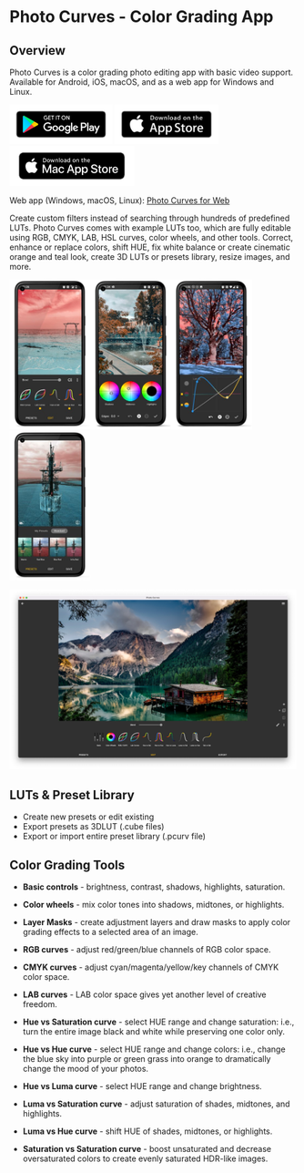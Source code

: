 # Photo Curves - Color Grading App

## Overview

Photo Curves is a color grading photo editing app with basic video support. Available for Android, iOS, macOS, and as a web app for Windows and Linux.

[<img src="./google-play-badge.png" alt="Get it on Google Play" height="70"/>](https://play.google.com/store/apps/details?id=com.foreachi.photocurves) [<img src="./apple-store-badge.png" alt="Get it on the App Store" height="70"/>](https://apps.apple.com/app/id1606599231#?platform=iphone) [<img src="./mac-store-badge.png" alt="Get it on the Mac Store" height="70"/>](https://apps.apple.com/app/id1638484562)

Web app (Windows, macOS, Linux): [Photo Curves for Web](https://photocurves.curvednebula.com)

Create custom filters instead of searching through hundreds of predefined LUTs. Photo Curves comes with example LUTs too, which are fully editable using RGB, CMYK, LAB, HSL curves, color wheels, and other tools. Correct, enhance or replace colors, shift HUE, fix white balance or create cinematic orange and teal look, create 3D LUTs or presets library, resize images, and more.

<img src="./Screenshot_1_small.jpg" alt="Screenshot" width="142"/><img src="./Screenshot_6_small.jpg" alt="Screenshot" width="142"/><img src="./Screenshot_4_small.jpg" alt="Screenshot" width="142"/><img src="./Screenshot_2_small.jpg" alt="Screenshot" width="142"/>

<img src="./PhotoCurvesMac-2.png" alt="Screenshot" width="600"/>

## LUTs & Preset Library

- Create new presets or edit existing
- Export presets as 3DLUT (.cube files)
- Export or import entire preset library (.pcurv file)

## Color Grading Tools

- **Basic controls** - brightness, contrast, shadows, highlights, saturation.

- **Color wheels** - mix color tones into shadows, midtones, or highlights.

- **Layer Masks** - create adjustment layers and draw masks to apply color grading effects to a selected area of an image.

- **RGB curves** - adjust red/green/blue channels of RGB color space.

- **CMYK curves** - adjust cyan/magenta/yellow/key channels of CMYK color space.

- **LAB curves** - LAB color space gives yet another level of creative freedom.

- **Hue vs Saturation curve** - select HUE range and change saturation: i.e., turn the entire image black and white while preserving one color only.

- **Hue vs Hue curve** - select HUE range and change colors: i.e., change the blue sky into purple or green grass into orange to dramatically change the mood of your photos.

- **Hue vs Luma curve** - select HUE range and change brightness.

- **Luma vs Saturation curve** - adjust saturation of shades, midtones, and highlights.

- **Luma vs Hue curve** - shift HUE of shades, midtones, or highlights.

- **Saturation vs Saturation curve** - boost unsaturated and decrease oversaturated colors to create evenly saturated HDR-like images.
